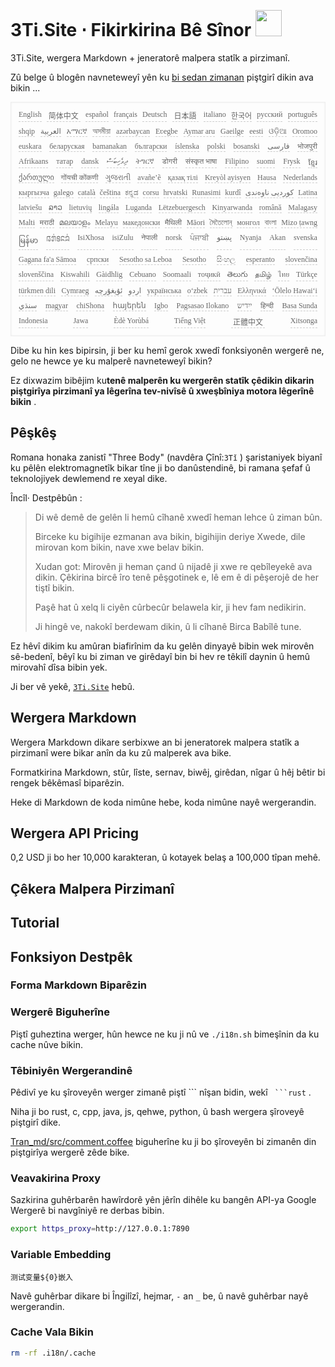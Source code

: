 <h1 style="justify-content:space-between">3Ti.Site ⋅ Fikirkirina Bê Sînor <img src="//i-01.eu.org/3Ti/logo.svg" style="user-select:none;margin-top:-1px;width:42px"></h1>

3Ti.Site, wergera Markdown + jeneratorê malpera statîk a pirzimanî.

Zû belge û blogên navneteweyî yên ku [bi sedan zimanan](https://github.com/i18n-site/node/blob/main/lang/src/index.js) piştgirî dikin ava bikin ...

<pre class="langli" style="display:flex;flex-wrap:wrap;background:transparent;border:1px solid #eee;font-size:12px;box-shadow:0 0 3px inset #eee;padding:12px 5px 4px 12px;justify-content:space-between;"><style>pre.langli i{font-weight:300;font-family:s;margin-right:7px;margin-bottom:8px;font-style:normal;color:#666;border-bottom:1px dashed #ccc;}</style><i>English</i><i> 简体中文 </i><i>español</i><i>français</i><i>Deutsch</i><i> 日本語 </i><i>italiano</i><i>한국어</i><i>русский</i><i>português</i><i>shqip</i><i>‫العربية‬</i><i>አማርኛ</i><i>অসমীয়া</i><i>azərbaycan</i><i>Eʋegbe</i><i>Aymar aru</i><i>Gaeilge</i><i>eesti</i><i>ଓଡ଼ିଆ</i><i>Oromoo</i><i>euskara</i><i>беларуская</i><i>bamanakan</i><i>български</i><i>íslenska</i><i>polski</i><i>bosanski</i><i>‫فارسی‬</i><i>भोजपुरी</i><i>Afrikaans</i><i>татар</i><i>dansk</i><i>‫ދިވެހިބަސް‬</i><i>ትግርኛ</i><i>डोगरी</i><i>संस्कृत भाषा</i><i>Filipino</i><i>suomi</i><i>Frysk</i><i>ខ្មែរ</i><i>ქართული</i><i>गोंयची कोंकणी</i><i>ગુજરાતી</i><i>avañe’ẽ</i><i>қазақ тілі</i><i>Kreyòl ayisyen</i><i>Hausa</i><i>Nederlands</i><i>кыргызча</i><i>galego</i><i>català</i><i>čeština</i><i>ಕನ್ನಡ</i><i>corsu</i><i>hrvatski</i><i>Runasimi</i><i>kurdî</i><i>‫کوردیی ناوەندی‬</i><i>Latina</i><i>latviešu</i><i>ລາວ</i><i>lietuvių</i><i>lingála</i><i>Luganda</i><i>Lëtzebuergesch</i><i>Kinyarwanda</i><i>română</i><i>Malagasy</i><i>Malti</i><i>मराठी</i><i>മലയാളം</i><i>Melayu</i><i>македонски</i><i>मैथिली</i><i>Māori</i><i>মৈতৈলোন্</i><i>монгол</i><i>বাংলা</i><i>Mizo ṭawng</i><i>မြန်မာ</i><i>𞄀𞄄𞄰𞄩𞄍𞄜𞄰</i><i>IsiXhosa</i><i>isiZulu</i><i>नेपाली</i><i>norsk</i><i>ਪੰਜਾਬੀ</i><i>‫پښتو‬</i><i>Nyanja</i><i>Akan</i><i>svenska</i><i>Gagana fa'a Sāmoa</i><i>српски</i><i>Sesotho sa Leboa</i><i>Sesotho</i><i>සිංහල</i><i>esperanto</i><i>slovenčina</i><i>slovenščina</i><i>Kiswahili</i><i>Gàidhlig</i><i>Cebuano</i><i>Soomaali</i><i>тоҷикӣ</i><i>తెలుగు</i><i>தமிழ்</i><i>ไทย</i><i>Türkçe</i><i>türkmen dili</i><i>Cymraeg</i><i>‫ئۇيغۇرچە‬</i><i>‫اردو‬</i><i>українська</i><i>o‘zbek</i><i>‫עברית‬</i><i>Ελληνικά</i><i>ʻŌlelo Hawaiʻi</i><i>‫سنڌي‬</i><i>magyar</i><i>chiShona</i><i>հայերեն</i><i>Igbo</i><i>Pagsasao Ilokano</i><i>‫ייִדיש‬</i><i>हिन्दी</i><i>Basa Sunda</i><i>Indonesia</i><i>Jawa</i><i>Èdè Yorùbá</i><i>Tiếng Việt</i><i> 正體中文 </i><i>Xitsonga</i></pre>

Dibe ku hin kes bipirsin, ji ber ku hemî gerok xwedî fonksiyonên wergerê ne, gelo ne hewce ye ku malperê navneteweyî bikin?

Ez dixwazim bibêjim ku**tenê malperên ku wergerên statîk çêdikin dikarin piştgirîya pirzimanî ya lêgerîna tev-nivîsê û xweşbîniya motora lêgerînê bikin** .

## Pêşkêş

Romana honaka zanistî &quot;Three Body&quot; (navdêra Çînî:`3Tǐ` ) şaristaniyek biyanî ku pêlên elektromagnetîk bikar tîne ji bo danûstendinê, bi ramana şefaf û teknolojiyek dewlemend re xeyal dike.

Încîl· Destpêbûn :

> Di wê demê de gelên li hemû cîhanê xwedî heman lehce û ziman bûn.
>
> Birceke ku bigihije ezmanan ava bikin, bigihijin deriye Xwede, dile mirovan kom bikin, nave xwe belav bikin.
>
> Xudan got: Mirovên ji heman çand û nijadê ji xwe re qebîleyekê ava dikin. Çêkirina bircê îro tenê pêşgotinek e, lê em ê di pêşerojê de her tiştî bikin.
>
> Paşê hat û xelq li ciyên cûrbecûr belawela kir, ji hev fam nedikirin.
>
> Ji hingê ve, nakokî berdewam dikin, û li cîhanê Birca Babîlê tune.

Ez hêvî dikim ku amûran biafirînim da ku gelên dinyayê bibin wek mirovên sê-bedenî, bêyî ku bi ziman ve girêdayî bin bi hev re têkilî daynin û hemû mirovahî dîsa bibin yek.

Ji ber vê yekê, [`3Ti.Site`](//3Ti.Site) hebû.

## Wergera Markdown

Wergera Markdown dikare serbixwe an bi jeneratorek malpera statîk a pirzimanî were bikar anîn da ku zû malperek ava bike.

Formatkirina Markdown, stûr, lîste, sernav, biwêj, girêdan, nîgar û hêj bêtir bi rengek bêkêmasî biparêzin.

Heke di Markdown de koda nimûne hebe, koda nimûne nayê wergerandin.

## Wergera API Pricing

0,2 USD ji bo her 10,000 karakteran, û kotayek belaş a 100,000 tîpan mehê.

## Çêkera Malpera Pirzimanî

## Tutorial

## Fonksiyon Destpêk

### Forma Markdown Biparêzin

### Wergerê Biguherîne

Piştî guheztina werger, hûn hewce ne ku ji nû ve `./i18n.sh` bimeşînin da ku cache nûve bikin.

### Têbiniyên Wergerandinê

Pêdivî ye ku şîroveyên werger zimanê piştî \``` nîşan bidin, wekî ` ```rust` .

Niha ji bo rust, c, cpp, java, js, qehwe, python, û bash wergera şîroveyê piştgirî dike.

[Tran_md/src/comment.coffee](https://github.com/i18n-site/node/blob/main/tran_md/src/comment.coffee) biguherîne ku ji bo şîroveyên bi zimanên din piştgirîya wergerê zêde bike.

### Veavakirina Proxy

Sazkirina guhêrbarên hawîrdorê yên jêrîn dihêle ku bangên API-ya Google Wergerê bi navgîniyê re derbas bibin.

```bash
export https_proxy=http://127.0.0.1:7890
```

### Variable Embedding

```
测试变量${0}嵌入
```

Navê guhêrbar dikare bi Îngilîzî, hejmar, `-` an `_` be, û navê guhêrbar nayê wergerandin.

### Cache Vala Bikin

```bash
rm -rf .i18n/.cache
```
